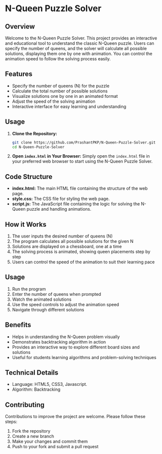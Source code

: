 # N-Queen Puzzle Solver

## Overview

Welcome to the N-Queen Puzzle Solver. This project provides an interactive and educational tool to understand the classic N-Queen puzzle. Users can specify the number of queens, and the solver will calculate all possible solutions, displaying them one by one with animation. You can control the animation speed to follow the solving process easily.

## Features
- Specify the number of queens (N) for the puzzle
- Calculate the total number of possible solutions
- Visualize solutions one by one in an animated format
- Adjust the speed of the solving animation
- Interactive interface for easy learning and understanding


## Usage

1. **Clone the Repository:**
    ```bash
    git clone https://github.com/PrashantPKP/N-Queen-Puzzle-Solver.git
    cd N-Queen-Puzzle-Solver
    ```

2. **Open `index.html` in Your Browser:**
    Simply open the `index.html` file in your preferred web browser to start using the N-Queen Puzzle Solver.

## Code Structure

- **index.html:** The main HTML file containing the structure of the web page.
- **style.css:** The CSS file for styling the web page.
- **script.js:** The JavaScript file containing the logic for solving the N-Queen puzzle and handling animations.


## How it Works

1. The user inputs the desired number of queens (N)
2. The program calculates all possible solutions for the given N
3. Solutions are displayed on a chessboard, one at a time
4. The solving process is animated, showing queen placements step by step
5. Users can control the speed of the animation to suit their learning pace

## Usage

1. Run the program
2. Enter the number of queens when prompted
3. Watch the animated solutions
4. Use the speed controls to adjust the animation speed
5. Navigate through different solutions

## Benefits

- Helps in understanding the N-Queen problem visually
- Demonstrates backtracking algorithm in action
- Provides an interactive way to explore different board sizes and solutions
- Useful for students learning algorithms and problem-solving techniques

## Technical Details

- Language: HTML5, CSS3, Javascript.
- Algorithm: Backtracking


## Contributing

Contributions to improve the project are welcome. Please follow these steps:

1. Fork the repository
2. Create a new branch
3. Make your changes and commit them
4. Push to your fork and submit a pull request

